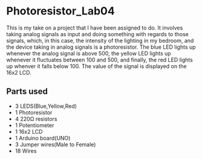 # Photoresistor_Lab04
This is my take on a project that I have been assigned to do. It involves taking analog signals as input and doing something with regards to those signals, which, in this case, the intensity of the lighting in my bedroom, and the device taking in analog signals is a photoresistor.
The blue LED lights up whenever the analog signal is above 500, the yellow LED lights up whenever it fluctuates between 100 and 500, and finally, the red LED lights up whenver it falls below 100.
The value of the signal is displayed on the 16x2 LCD.

## Parts used
- 3 LEDS(Blue,Yellow,Red)
- 1 Photoresistor
- 4 220Ω resistors
- 1 Potentiometer
- 1 16x2 LCD
- 1 Arduino board(UNO)
- 3 Jumper wires(Male to Female)
- 18 Wires
